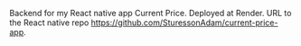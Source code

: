 Backend for my React native app Current Price. Deployed at Render. URL to the React native repo https://github.com/SturessonAdam/current-price-app.
